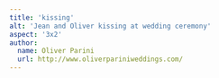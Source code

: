 ```yaml
---
title: 'kissing'
alt: 'Jean and Oliver kissing at wedding ceremony'
aspect: '3x2'
author:
  name: Oliver Parini
  url: http://www.oliverpariniweddings.com/
---
```

